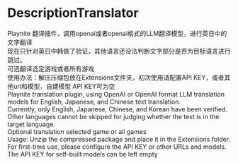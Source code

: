 # DescriptionTranslator
Playnite 翻译插件，调用openai或者openai格式的LLM翻译模型，进行英日中的文字翻译</br>
现在只针对英日中韩做了验证，其他语言还没法判断文字部分是否为目标语言进行跳过。</br>
可选翻译选定游戏或者所有游戏</br>
使用办法：解压压缩包放在Extensions文件夹，初次使用请配置API KEY，或者其他url和模型，自建模型 API KEY可为空</br>
Playnite translation plugin, using OpenAI or OpenAI format LLM translation models for English, Japanese, and Chinese text translation.</br>
Currently, only English, Japanese, Chinese, and Korean have been verified. Other languages cannot be skipped for judging whether the text is in the target language.</br>
Optional translation selected game or all games</br>
Usage: Unzip the compressed package and place it in the Extensions folder. For first-time use, please configure the API KEY or other URLs and models. The API KEY for self-built models can be left empty</br>

